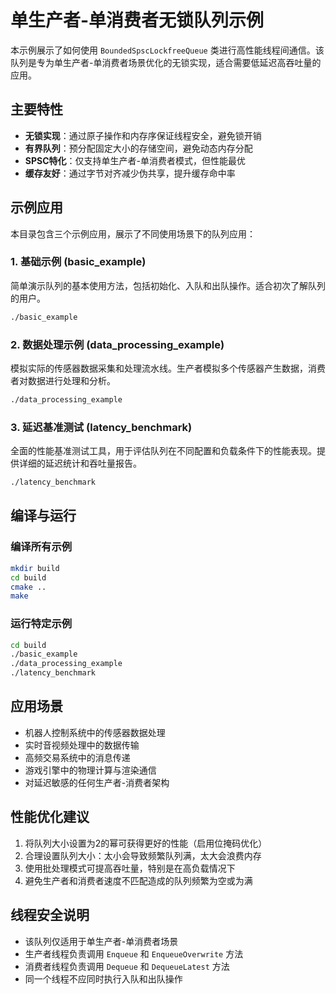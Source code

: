 # 单生产者-单消费者无锁队列示例

本示例展示了如何使用 `BoundedSpscLockfreeQueue` 类进行高性能线程间通信。该队列是专为单生产者-单消费者场景优化的无锁实现，适合需要低延迟高吞吐量的应用。

## 主要特性

- **无锁实现**：通过原子操作和内存序保证线程安全，避免锁开销
- **有界队列**：预分配固定大小的存储空间，避免动态内存分配
- **SPSC特化**：仅支持单生产者-单消费者模式，但性能最优
- **缓存友好**：通过字节对齐减少伪共享，提升缓存命中率

## 示例应用

本目录包含三个示例应用，展示了不同使用场景下的队列应用：

### 1. 基础示例 (basic_example)

简单演示队列的基本使用方法，包括初始化、入队和出队操作。适合初次了解队列的用户。

```bash
./basic_example
```

### 2. 数据处理示例 (data_processing_example)

模拟实际的传感器数据采集和处理流水线。生产者模拟多个传感器产生数据，消费者对数据进行处理和分析。

```bash
./data_processing_example
```

### 3. 延迟基准测试 (latency_benchmark)

全面的性能基准测试工具，用于评估队列在不同配置和负载条件下的性能表现。提供详细的延迟统计和吞吐量报告。

```bash
./latency_benchmark
```

## 编译与运行

### 编译所有示例

```bash
mkdir build
cd build
cmake ..
make
```

### 运行特定示例

```bash
cd build
./basic_example
./data_processing_example
./latency_benchmark
```

## 应用场景

- 机器人控制系统中的传感器数据处理
- 实时音视频处理中的数据传输
- 高频交易系统中的消息传递
- 游戏引擎中的物理计算与渲染通信
- 对延迟敏感的任何生产者-消费者架构

## 性能优化建议

1. 将队列大小设置为2的幂可获得更好的性能（启用位掩码优化）
2. 合理设置队列大小：太小会导致频繁队列满，太大会浪费内存
3. 使用批处理模式可提高吞吐量，特别是在高负载情况下
4. 避免生产者和消费者速度不匹配造成的队列频繁为空或为满

## 线程安全说明

- 该队列仅适用于单生产者-单消费者场景
- 生产者线程负责调用 `Enqueue` 和 `EnqueueOverwrite` 方法
- 消费者线程负责调用 `Dequeue` 和 `DequeueLatest` 方法
- 同一个线程不应同时执行入队和出队操作
